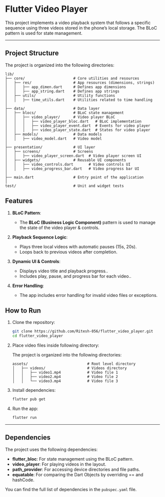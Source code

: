 # Flutter Video Player

This project implements a video playback system that follows a specific sequence using three videos stored in the phone’s local storage. The BLoC pattern is used for state management.

---

## Project Structure

The project is organized into the following directories:

```
lib/
├── core/                      # Core utilities and resources
│   ├── res/                   # App resources (dimensions, strings)
│   │   ├── app_dimen.dart     # Defines app dimensions
│   │   ├── app_string.dart    # Defines app strings
│   ├── utils/                 # Utility functions
│   │   ├── time_utils.dart    # Utilities related to time handling
│
├── data/                      # Data layer
│   ├── blocs/                 # BLoC state management
│   │   ├── video_player/      # Video player BLoC
│   │   │   ├── video_player_bloc.dart   # BLoC implementation
│   │   │   ├── video_player_event.dart  # Events for video player
│   │   │   ├── video_player_state.dart  # States for video player
│   ├── models/                # Data models
│   │   ├── video_model.dart   # Video model
│
├── presentation/              # UI layer
│   ├── screens/               # Screens
│   │   ├── video_player_screen.dart  # Video player screen UI
│   ├── widgets/               # Reusable UI components
│   │   ├── video_controls.dart       # Video controls UI
│   │   ├── video_progress_bar.dart   # Video progress bar UI
│
├── main.dart                  # Entry point of the application
│
test/                          # Unit and widget tests

```
## Features

1. **BLoC Pattern**:
   - The **BLoC (Business Logic Component)** pattern is used to manage the state of the video player & controls.

2. **Playback Sequence Logic**:
    - Plays three local videos with automatic pauses (15s, 20s).
    - Loops back to previous videos after completion.

3. **Dynamic UI & Controls**:
    - Displays video title and playback progress..
    - Includes play, pause, and progress bar for each video..

4. **Error Handling**:
    - The app includes error handling for invalid video files or exceptions.

## How to Run

1. Clone the repository:
   ```bash
   git clone https://github.com/Ritesh-056/flutter_video_player.git
   cd flutter_video_player
   ```
   
2. Place video files inside following directory:
   
   The project is organized into the following directories:

   ```
   assets/                           # Root level directory
   │   ├── videos/                   # Videos directory
   │   │   ├── video1.mp4            # Video file 1
   │   │   ├── video2.mp4            # Video file 2
   │   │   └── video3.mp4            # Video file 3

   ```

4. Install dependencies:
   ```bash
   flutter pub get
   ```

5. Run the app:
   ```bash
   flutter run
   ```

---

## Dependencies

The project uses the following dependencies:

- **flutter_bloc**: For state management using the BLoC pattern.
- **video_player**: For playing videos in the layout.
- **path_provider**: For accessing device directories and file paths.
- **equatable**: For comparing the Dart Objects by overriding == and hashCode.

You can find the full list of dependencies in the `pubspec.yaml` file.
